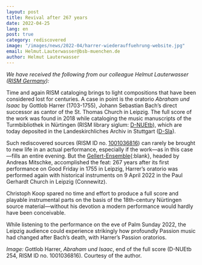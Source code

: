 ```yaml
---
layout: post
title: Revival after 267 years
date: 2022-04-25
lang: en
post: true
category: rediscovered
image: "/images/news/2022-04/harrer-wiederauffuehrung-website.jpg"
email: Helmut.Lauterwasser@bsb-muenchen.de
author: Helmut Lauterwasser
---
```


_We have received the following from our colleague Helmut Lauterwasser ([RISM Germany](https://de.rism.info/index.html)):_

Time and again RISM cataloging brings to light compositions that have been considered lost for centuries. A case in point is the oratorio _Abraham und Isaac_ by Gottlob Harrer (1703-1755), Johann Sebastian Bach’s direct successor as cantor of the St. Thomas Church in Leipzig. The full score of the work was found in 2018 while cataloging the music manuscripts of the Turmbibliothek in Nürtingen (RISM library siglum: [D-NUEtb](https://opac.rism.info/search?View=rism&siglum=D-NUEtb)), which are today deposited in the Landeskirchliches Archiv in Stuttgart ([D-Sla](https://opac.rism.info/search?View=rism&siglum=D-Sla)).

Such rediscovered sources (RISM ID no. [1001036816](https://opac.rism.info/search?id=1001036816&View=rism)) can rarely be brought to new life in an actual performance, especially if the work—as in this case—fills an entire evening. But the [Gellert-Ensemble](https://www.gellertensemble.de/){:blank}, headed by Andreas Mitschke, accomplished the feat: 267 years after its first performance on Good Friday in 1755 in Leipzig, Harrer’s oratorio was performed again with historical instruments on 9 April 2022 in the Paul Gerhardt Church in Leipzig (Connewitz).

Christoph Koop spared no time and effort to produce a full score and playable instrumental parts on the basis of the 18th-century Nürtingen source material—without his devotion a modern performance would hardly have been conceivable.

While listening to the performance on the eve of Palm Sunday 2022, the Leipzig audience could experience strikingly how profoundly Passion music had changed after Bach’s death, with Harrer’s Passion oratorios.

_Image:_ Gottlob Harrer, _Abraham und Isaac_, end of the full score (D-NUEtb 254, RISM ID no. 1001036816). Courtesy of the author. 
